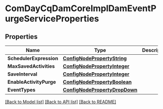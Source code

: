 # ComDayCqDamCoreImplDamEventPurgeServiceProperties

## Properties
Name | Type | Description | Notes
------------ | ------------- | ------------- | -------------
**SchedulerExpression** | [**ConfigNodePropertyString**](configNodePropertyString.md) |  | [optional] 
**MaxSavedActivities** | [**ConfigNodePropertyInteger**](configNodePropertyInteger.md) |  | [optional] 
**SaveInterval** | [**ConfigNodePropertyInteger**](configNodePropertyInteger.md) |  | [optional] 
**EnableActivityPurge** | [**ConfigNodePropertyBoolean**](configNodePropertyBoolean.md) |  | [optional] 
**EventTypes** | [**ConfigNodePropertyDropDown**](configNodePropertyDropDown.md) |  | [optional] 

[[Back to Model list]](../README.md#documentation-for-models) [[Back to API list]](../README.md#documentation-for-api-endpoints) [[Back to README]](../README.md)


